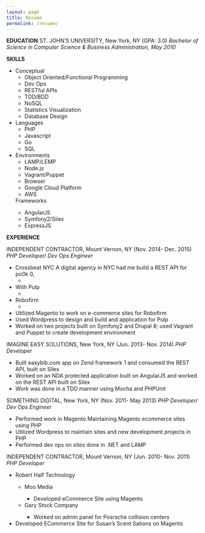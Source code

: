 ```yaml
---
layout: page
title: Resume
permalink: /resume/
---
```


**EDUCATION**
ST. JOHN’S UNIVERSITY, New York, NY (GPA: 3.0)
*Bachelor of Science in Computer Science & Business Administration, May 2010*

**SKILLS**
<ul>
  <li>
    Conceptual
    <ul>
      <li>Object Oriented/Functional Programming</li>
      <li>Dev Ops</li>
      <li>RESTful APIs</li>
      <li>TDD/BDD</li>
      <li>NoSQL</li>
      <li>Statistics Visualization</li>
      <li>Database Design</li>
    </ul>
  </li>
  <li>
    Languages
    <ul>
      <li>PHP</li>
      <li>Javascript</li>
      <li>Go</li>
      <li>SQL</li>
    </ul>
  </li>
  <li>
    Environments
    <ul>
      <li>LAMP/LEMP</li>
      <li>Node.js</li>
      <li>Vagrant/Puppet</li>
      <li>Browser</li>
      <li>Google Cloud Platform</li>
      <li>AWS</li>
    </ul>
  </li>
  <lib>
    Frameworks
    <ul>
      <li>AngularJS</li>
      <li>Symfony2/Silex</li>
      <li>ExpressJS</li>
    </ul>
  </li>
</ul>

**EXPERIENCE**

INDEPENDENT CONTRACTOR, Mount Vernon, NY			(Nov. 2014- Dec. 2015)
*PHP Developer/ Dev Ops Engineer*
<ul>
  <li>
    Crossbeat NYC
    A digital agency in NYC had me build a REST API for po0k
   0,
    <ul>
      <li></li>
    </ul>
  </li>
  <li>
    With Pulp
    <ul>
      <li></li>
    </ul>
  </li>
  <li>
    Robofirm
    <ul>
      <li></li>
    </ul>
  </li>
	<li>Utilized Magento to work on e-commerce sites for Robofirm  </li>
	<li>Used Wordpress to design and build and application for Pulp  </li>
	<li>Worked on two projects built on Symfony2 and Drupal 8; used Vagrant and Puppet to create development environment  </li>
</ul>

IMAGINE EASY SOLUTIONS, New York, NY				(Jun. 2013- Nov. 2014)
*PHP Developer*
<ul>
	<li>Built easybib.com app on Zend framework 1 and consumed the REST API, built on Silex  </li>
	<li>Worked on an NDA protected application built on AngularJS and worked on the REST API built on Silex  </li>
	<li>Work was done in a TDD manner using Mocha and PHPUnit  </li>
</ul>

SOMETHING DIGITAL, New York, NY					(Nov. 2011- May 2013)
*PHP Developer/ Dev Ops Engineer*
<ul>
	<li>Performed work in Magento Maintaining Magento ecommerce sites using PHP  </li>
	<li>Utilized Wordpress to maintain sites and new development projects in PHP  </li>
	<li>Performed dev ops  on sites done in .NET and LAMP  </li>
</ul>

INDEPENDENT CONTRACTOR, Mount Vernon, NY			(Jun. 2010- Nov. 2011)
*PHP Developer*
<ul>
	<li>Robert Half Technology</li>
	<ul>
		<li>Moo Media  </li>
		<ul>
			<li>Developed eCommerce Site using Magento</li>
		</ul>
		<li>Gary Stock Company  </li>
		<ul>
			<li>
				Worked on admin panel for Posrsche collision centers
			</li>
		</ul>
	</ul>
	<li>Developed ECommerce Site for Susan’s Scent Sations on Magento  </li>
</ul>

